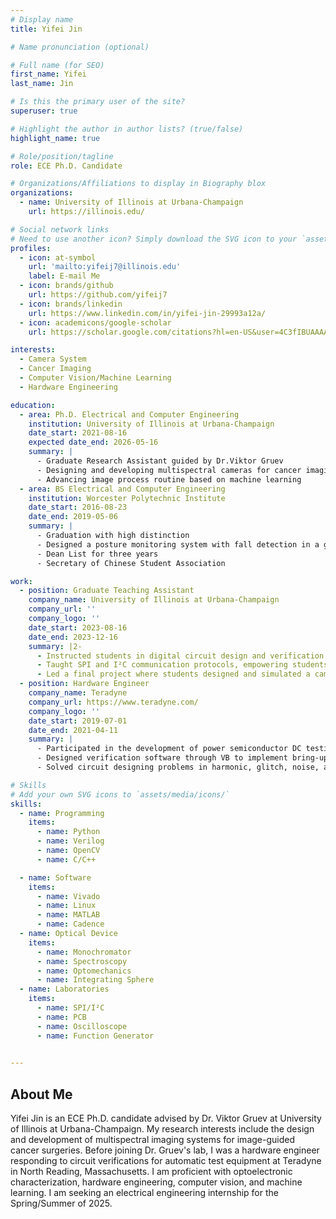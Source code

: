 ```yaml
---
# Display name
title: Yifei Jin

# Name pronunciation (optional)

# Full name (for SEO)
first_name: Yifei
last_name: Jin

# Is this the primary user of the site?
superuser: true

# Highlight the author in author lists? (true/false)
highlight_name: true

# Role/position/tagline
role: ECE Ph.D. Candidate

# Organizations/Affiliations to display in Biography blox
organizations:
  - name: University of Illinois at Urbana-Champaign
    url: https://illinois.edu/

# Social network links
# Need to use another icon? Simply download the SVG icon to your `assets/media/icons/` folder.
profiles:
  - icon: at-symbol
    url: 'mailto:yifeij7@illinois.edu'
    label: E-mail Me
  - icon: brands/github
    url: https://github.com/yifeij7
  - icon: brands/linkedin
    url: https://www.linkedin.com/in/yifei-jin-29993a12a/
  - icon: academicons/google-scholar
    url: https://scholar.google.com/citations?hl=en-US&user=4C3fIBUAAAAJ

interests:
  - Camera System
  - Cancer Imaging
  - Computer Vision/Machine Learning
  - Hardware Engineering

education:
  - area: Ph.D. Electrical and Computer Engineering
    institution: University of Illinois at Urbana-Champaign
    date_start: 2021-08-16
    expected date_end: 2026-05-16
    summary: |
      - Graduate Research Assistant guided by Dr.Viktor Gruev
      - Designing and developing multispectral cameras for cancer imaging
      - Advancing image process routine based on machine learning
  - area: BS Electrical and Computer Engineering
    institution: Worcester Polytechnic Institute
    date_start: 2016-08-23
    date_end: 2019-05-06
    summary: |
      - Graduation with high distinction
      - Designed a posture monitoring system with fall detection in a group of three.
      - Dean List for three years
      - Secretary of Chinese Student Association 

work:
  - position: Graduate Teaching Assistant
    company_name: University of Illinois at Urbana-Champaign
    company_url: ''
    company_logo: ''
    date_start: 2023-08-16
    date_end: 2023-12-16
    summary: |2-
      - Instructed students in digital circuit design and verification on FPGA, covering fundamental design concepts
      - Taught SPI and I²C communication protocols, empowering students to integrate multiple sensors effectively
      - Led a final project where students designed and simulated a camera system based on FPGA through Verilog featuring real-time object tracking
  - position: Hardware Engineer
    company_name: Teradyne
    company_url: https://www.teradyne.com/
    company_logo: ''
    date_start: 2019-07-01
    date_end: 2021-04-11
    summary: |
      - Participated in the development of power semiconductor DC testing instrument HVVI (high-voltage VI channel) module for UltraFLEXplus Semiconductor Test Platform 
      - Designed verification software through VB to implement bring-up and verification tests of circuit designs
      - Solved circuit designing problems in harmonic, glitch, noise, and bandwidth limitations 

# Skills
# Add your own SVG icons to `assets/media/icons/`
skills:
  - name: Programming
    items:
      - name: Python
      - name: Verilog    
      - name: OpenCV
      - name: C/C++

  - name: Software
    items:
      - name: Vivado
      - name: Linux
      - name: MATLAB
      - name: Cadence 
  - name: Optical Device 
    items:
      - name: Monochromator
      - name: Spectroscopy
      - name: Optomechanics  
      - name: Integrating Sphere
  - name: Laboratories
    items:
      - name: SPI/I²C
      - name: PCB
      - name: Oscilloscope  
      - name: Function Generator
  

---
```


## About Me
Yifei Jin is an ECE Ph.D. candidate advised by Dr. Viktor Gruev at University of Illinois at Urbana-Champaign. My research interests include the design and development of multispectral imaging systems for image-guided cancer surgeries. Before joining Dr. Gruev's lab, I was a hardware engineer responding to circuit verifications for automatic test equipment at Teradyne in North Reading, Massachusetts. I am proficient with optoelectronic characterization, hardware engineering, computer vision, and machine learning. I am seeking an electrical engineering internship for the Spring/Summer of 2025.